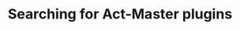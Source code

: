 
<script setup>
import SearchPlugin from '../components/SearchPlugin.vue'
</script>

<div style="text-align: center;">

# Searching for Act-Master plugins

</div>

<SearchPlugin/>
